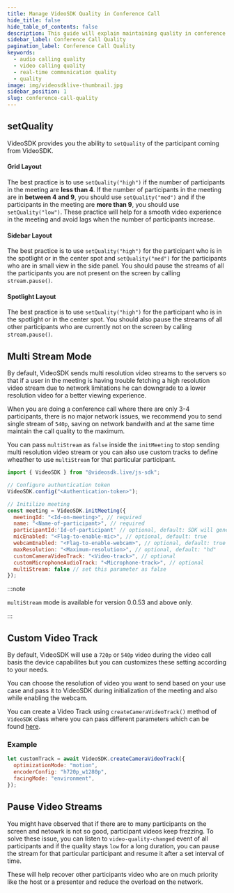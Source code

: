 ```yaml
---
title: Manage VideoSDK Quality in Conference Call
hide_title: false
hide_table_of_contents: false
description: This guide will explain maintaining quality in conference call using Video SDK.
sidebar_label: Conference Call Quality
pagination_label: Conference Call Quality
keywords:
  - audio calling quality
  - video calling quality
  - real-time communication quality
  - quality
image: img/videosdklive-thumbnail.jpg
sidebar_position: 1
slug: conference-call-quality
---
```


## setQuality

VideoSDK provides you the ability to `setQuality` of the participant coming from VideoSDK.

#### Grid Layout

The best practice is to use `setQuality("high")` if the number of participants in the meeting are **less than 4**. If the number of participants in the meeting are in **between 4 and 9**, you should use `setQuality("med")` and if the participants in the meeting are **more than 9**, you should use `setQuality("low")`. These practice will help for a smooth video experience in the meeting and avoid lags when the number of participants increase.

#### Sidebar Layout

The best practice is to use `setQuality("high")` for the participant who is in the spotlight or in the center spot and `setQuality("med")` for the participants who are in small view in the side panel. You should pause the streams of all the participants you are not present on the screen by calling `stream.pause()`.

#### Spotlight Layout

The best practice is to use `setQuality("high")` for the participant who is in the spotlight or in the center spot. You should also pause the streams of all other participants who are currently not on the screen by calling `stream.pause()`.

## Multi Stream Mode

By default, VideoSDK sends multi resolution video streams to the servers so that if a user in the meeting is having trouble fetching a high resolution video stream due to network limitations he can downgrade to a lower resolution video for a better viewing experience.

When you are doing a conference call where there are only 3-4 participants, there is no major network issues, we recommend you to send single stream of `540p`, saving on network bandwith and at the same time maintain the call quality to the maximum.

You can pass `multiStream` as `false` inside the `initMeeting` to stop sending multi resolution video stream or you can also use custom tracks to define wheather to use `multiStream` for that particular participant.

```js
import { VideoSDK } from "@videosdk.live/js-sdk";

// Configure authentication token
VideoSDK.config("<Authentication-token>");

// Initilize meeting
const meeting = VideoSDK.initMeeting({
  meetingId: "<Id-on-meeting>", // required
  name: "<Name-of-participant>", // required
  participantId:'Id-of-participant' // optional, default: SDK will generate
  micEnabled: "<Flag-to-enable-mic>", // optional, default: true
  webcamEnabled: "<Flag-to-enable-webcam>", // optional, default: true
  maxResolution: "<Maximum-resolution>", // optional, default: "hd"
  customCameraVideoTrack: "<Video-track>", // optional
  customMicrophoneAudioTrack: "<Microphone-track>", // optional
  multiStream: false // set this parameter as false
});
```

:::note

`multiStream` mode is available for version 0.0.53 and above only.

:::

## Custom Video Track

By default, VideoSDK will use a `720p` or `540p` video during the video call basis the device capabilites but you can customizes these setting according to your needs.

You can choose the resolution of video you want to send based on your use case and pass it to VideoSDK during initialization of the meeting and also while enabling the webcam.

You can create a Video Track using `createCameraVideoTrack()` method of `VideoSDK` class where you can pass different parameters which can be found [here](../features/custom-track/custom-video-track.md#parameters).

### Example

```javascript
let customTrack = await VideoSDK.createCameraVideoTrack({
  optimizationMode: "motion",
  encoderConfig: "h720p_w1280p",
  facingMode: "environment",
});
```

## Pause Video Streams

You might have observed that if there are to many participants on the screen and netowrk is not so good, participant videos keep frezzing. To solve these issue, you can listen to `video-quality-changed` event of all participants and if the quality stays `low` for a long duration, you can pause the stream for that particular participant and resume it after a set interval of time.

These will help recover other participants video who are on much priority like the host or a presenter and reduce the overload on the network.
